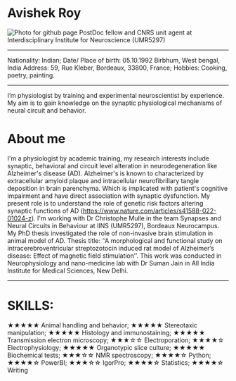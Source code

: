 # Avishek Roy
![Photo for github page](https://github.com/Avishek92/avishek.roy.github.io/assets/86578383/d7dabd2e-250f-4c0f-85d8-0a3564a73ba9)
PostDoc fellow and CNRS unit agent at Interdisciplinary Institute for Neuroscience (UMR5297) 

____________________________________________________________________________________________
Nationality: Indian; Date/ Place of birth: 05.10.1992 Birbhum, West bengal, India
Address: 59, Rue Kleber, Bordeaux, 33800, France; Hobbies: Cooking, poetry, painting.
_____________________________________________________________________________________________
I’m physiologist by training and experimental neuroscientist by experience. My aim 
is to gain knowledge on the synaptic physiological mechanisms of neural circuit and 
behavior.

# About me

I'm a physiologist by academic training, my research interests include synaptic, behavioral and circuit level alteration in neurodegeneration like Alzheimer's disease (AD).
Alzheimer's is known to characterized by extracellular amyloid plaque and intracellular neurofibrillary tangle deposition in brain parenchyma. Which is implicated with patient's cognitive impairment and have direct association with synaptic dysfunction. My present role is to understand the role of genetic risk factors altering synaptic functions of AD (https://www.nature.com/articles/s41588-022-01024-z).
I'm working with Dr Christophe Mulle in the team Synapses and Neural Circuits in Behaviour at IINS (UMR5297), Bordeaux Neurocampus. 
My PhD thesis investigated the role of non-invasive brain stimulation in animal model of AD. Thesis title: ‘‘A morphological and functional study on intracerebroventricular streptozotocin induced rat model of Alzheimer’s disease: Effect of magnetic field stimulation’’. This work was conducted in Neurophysiology and nano-medicine lab with Dr Suman Jain in All India Institute for Medical Sciences, New Delhi.
_____________________________________________________________________________________________
# SKILLS:
★★★★★ Animal handling and behavior; ★★★★★ Stereotaxic manipulation; ★★★★★
Histology and immunostaining; ★★★★★ Transmission electron microscopy; ★★★☆☆
Electroporation; ★★★★☆ Electrophysiology; ★★★★★ Organotypic slice culture; ★★★★★
Biochemical tests; ★★★☆☆ NMR spectroscopy; ★★★★☆ Python; ★★★★☆ PowerBI;
★★★☆☆ IgorPro; ★★★★☆ Statistics; ★★★★☆ Writing
